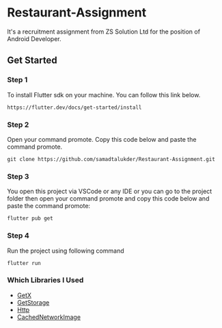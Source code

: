 # Restaurant-Assignment
It's a recruitment assignment from ZS Solution Ltd for the position of Android Developer.

## Get Started

### Step 1
To install Flutter sdk on your machine. You can follow this link below.

```
https://flutter.dev/docs/get-started/install

```

### Step 2
Open your command promote. Copy this code below and paste the command promote. 

```
git clone https://github.com/samadtalukder/Restaurant-Assignment.git

```

### Step 3
You open this project via VSCode or any IDE or you can go to the project folder then open your command promote and copy this code below and paste the command promote: 

```
flutter pub get 

```

### Step 4
Run the project using following command

```
flutter run

``` 

### Which Libraries I Used

* [GetX](https://pub.dev/packages/get)
* [GetStorage](https://pub.dev/packages/get_storage)
* [Http](https://pub.dev/packages/http)
* [CachedNetworkImage](https://pub.dev/packages/cached_network_image)


